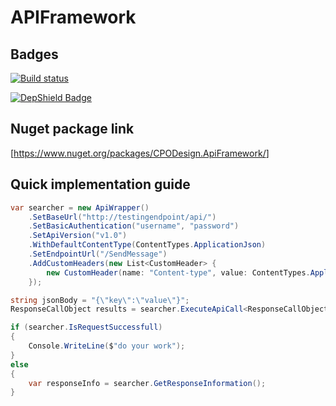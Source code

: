 # APIFramework

## Badges

[![Build status](https://cpodesign.visualstudio.com/PB/_apis/build/status/cpoDesign.APIFramework)](https://cpodesign.visualstudio.com/PB/_build/latest?definitionId=32)

[![DepShield Badge](https://depshield.sonatype.org/badges/cpoDesign/APIFramework/depshield.svg)](https://depshield.github.io)

## Nuget package link

[<https://www.nuget.org/packages/CPODesign.ApiFramework/>]

## Quick implementation guide

```c#
var searcher = new ApiWrapper()
    .SetBaseUrl("http://testingendpoint/api/")
    .SetBasicAuthentication("username", "password")
    .SetApiVersion("v1.0")
    .WithDefaultContentType(ContentTypes.ApplicationJson)
    .SetEndpointUrl("/SendMessage")
    .AddCustomHeaders(new List<CustomHeader> {
        new CustomHeader(name: "Content-type", value: ContentTypes.ApplicationJson)
    });

string jsonBody = "{\"key\":\"value\"}";
ResponseCallObject results = searcher.ExecuteApiCall<ResponseCallObject>(jsonBody);

if (searcher.IsRequestSuccessfull)
{
    Console.WriteLine($"do your work");
}
else
{
    var responseInfo = searcher.GetResponseInformation();
}
```
